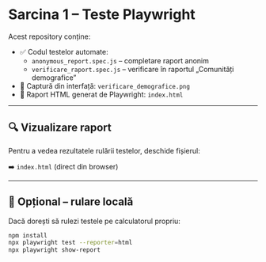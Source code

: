 # Sarcina 1 – Teste Playwright

Acest repository conține:

- ✅ Codul testelor automate:
  - `anonymous_report.spec.js` – completare raport anonim
  - `verificare_raport.spec.js` – verificare în raportul „Comunități demografice”
- 📸 Captură din interfață: `verificare_demografice.png`
- 📄 Raport HTML generat de Playwright: `index.html`

---

## 🔍 Vizualizare raport

Pentru a vedea rezultatele rulării testelor, deschide fișierul:

➡️ `index.html` (direct din browser)

---

## 🔧 Opțional – rulare locală

Dacă dorești să rulezi testele pe calculatorul propriu:

```bash
npm install
npx playwright test --reporter=html
npx playwright show-report
